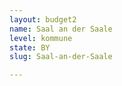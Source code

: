 ```yaml
---
layout: budget2
name: Saal an der Saale
level: kommune
state: BY
slug: Saal-an-der-Saale

---
```



